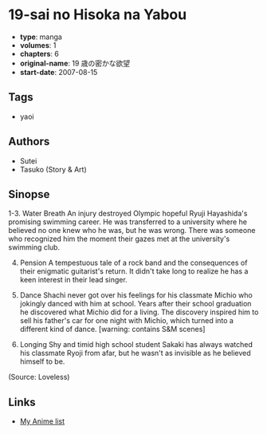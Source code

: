 # 19-sai no Hisoka na Yabou

-   **type**: manga
-   **volumes**: 1
-   **chapters**: 6
-   **original-name**: 19 歳の密かな欲望
-   **start-date**: 2007-08-15

## Tags

-   yaoi

## Authors

-   Sutei
-   Tasuko (Story & Art)

## Sinopse

1-3. Water Breath
An injury destroyed Olympic hopeful Ryuji Hayashida's promising swimming career. He was transferred to a university where he believed no one knew who he was, but he was wrong. There was someone who recognized him the moment their gazes met at the university's swimming club.

4. Pension
   A tempestuous tale of a rock band and the consequences of their enigmatic guitarist's return. It didn't take long to realize he has a keen interest in their lead singer.

5. Dance
   Shachi never got over his feelings for his classmate Michio who jokingly danced with him at school. Years after their school graduation he discovered what Michio did for a living. The discovery inspired him to sell his father's car for one night with Michio, which turned into a different kind of dance. [warning: contains S&M scenes]

6. Longing
   Shy and timid high school student Sakaki has always watched his classmate Ryoji from afar, but he wasn't as invisible as he believed himself to be.

(Source: Loveless)

## Links

-   [My Anime list](https://myanimelist.net/manga/6062/19-sai_no_Hisoka_na_Yabou)
